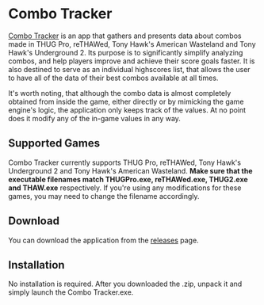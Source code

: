 # Combo Tracker
[Combo Tracker](https://www.youtube.com/watch?v=RUP89ZRJVuk) is an app that gathers and presents data about combos made in THUG Pro, reTHAWed, Tony Hawk's American Wasteland and Tony Hawk's Underground 2. Its purpose is to significantly simplify analyzing combos, and help players improve and achieve their score goals faster. It is also destined to serve as an individual highscores list, that allows the user to have all of the data of their best combos available at all times.

It's worth noting, that although the combo data is almost completely obtained from inside the game, either directly or by mimicking the game engine's logic, the application only keeps track of the values. At no point does it modify any of the in-game values in any way.

## Supported Games
Combo Tracker currently supports THUG Pro, reTHAWed, Tony Hawk's Underground 2 and Tony Hawk's American Wasteland. **Make sure that the executable filenames match THUGPro.exe, reTHAWed.exe, THUG2.exe and THAW.exe** respectively. If you're using any modifications for these games, you may need to change the filename accordingly.

## Download
You can download the application from the [releases](https://github.com/prevzzy/THUGPRO-Combo-Tracker/releases) page.

## Installation
No installation is required. After you downloaded the .zip, unpack it and simply launch the Combo Tracker.exe.
